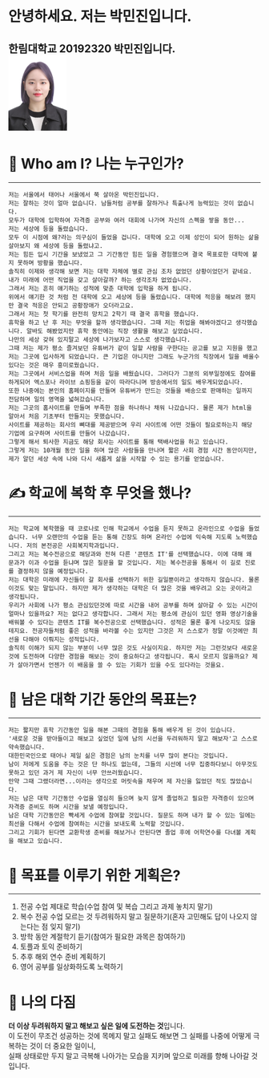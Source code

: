 안녕하세요. 저는 박민진입니다.
=================
한림대학교 20192320 박민진입니다.   
<img src=면허증고화질.jpg height=150 widht=150>
-----------------
# 🤔 Who am I? 나는 누구인가?
--------

```
저는 서울에서 태어나 서울에서 쭉 살아온 박민진입니다.    
저는 잘하는 것이 얼마 없습니다. 남들처럼 공부를 잘하거나 특출나게 능력있는 것이 없습니다.   
모두가 대학에 입학하여 자격증 공부와 여러 대회에 나가며 자신의 스펙을 쌓을 동안...
저는 세상에 등을 돌렸습니다.    
모두 이 시점에 왜?라는 의구심이 들었을 겁니다. 대학에 오고 이제 성인이 되어 원하는 삶을 살아보지 왜 세상에 등을 돌렸냐고.   
저는 힘든 입시 기간을 보냈었고 그 기간동안 힘든 일을 경험했으며 결국 목표로한 대학에 붙지 못하며 방황을 했습니다.   
솔직히 이제와 생각해 보면 저는 대학 자체에 별로 관심 조차 없었던 상황이었던거 같네요. 내가 미래에 어떤 직업을 갖고 살아갈까? 하는 생각조차 없었습니다.   
그래서 저는 흔히 얘기하는 성적에 맞춘 대학에 입학을 하게 됩니다.   
위에서 얘기한 것 처럼 전 대학에 오고 세상에 등을 돌렸습니다. 대학에 적응을 해보려 했지만 결국 적응은 안되고 공황장애가 오더라고요.   
그래서 저는 첫 학기를 완전히 망치고 2학기 때 결국 휴학을 했습니다.    
휴학을 하고 난 후 저는 무엇을 할까 생각했습니다. 그때 저는 취업을 해봐야겠다고 생각했습니다. 알바도 해봤었지만 휴학 동안에는 직장 생활을 해보고 싶었습니다.   
나만의 세상 갖혀 있지말고 세상에 나가보자고 스스로 생각했습니다.
그때 저는 제가 평소 즐겨보던 유튜버가 같이 일할 사람을 구한다는 공고를 보고 지원을 했고 저는 그곳에 입사하게 되었습니다. 큰 기업은 아니지만 그래도 누군가의 직장에서 일을 배울수 있다는 것은 매우 흥미로웠습니다.    
저는 그곳에서 서비스업을 하며 처음 일을 배웠습니다. 그러다가 그분의 외부일정에도 참여를 하게되어 엑스포나 라이브 쇼핑등을 같이 따라다니며 방송에서의 일도 배우게되었습니다. 
또한 나중에는 본인의 홈페이지를 만들며 유튜버가 만드는 것들을 배송으로 판매하는 일까지 전담하며 일의 영역을 넓혀갔습니다. 
저는 그곳의 홈사이트를 만들며 부족한 점을 하나하나 채워 나갔습니다. 물론 제가 html을 알아서 처음 기초부터 만들지는 못했습니다.   
사이트를 제공하는 회사의 뼈대를 제공받으며 우리 사이트에 어떤 것들이 필요로하는지 해당 기업에 요구하며 사이트를 만들어 나갔습니다.
그렇게 해서 퇴사한 지금도 해당 회사는 사이트를 통해 택배사업을 하고 있습니다.   
그렇게 저는 10개월 동안 일을 하며 많은 사람들을 만나며 짧은 사회 경험 시간 동안이지만, 제가 알던 세상 속에 나와 다시 새롭게 삶을 시작할 수 있는 용기를 얻었습니다.   
```

# ✍️ 학교에 복학 후 무엇을 했나?
-----

```
저는 학교에 복학했을 때 코로나로 인해 학교에서 수업을 듣지 못하고 온라인으로 수업을 들었습니다. 너무 오랜만의 수업을 듣는 통해 긴장도 하며 온라인 수업에 익숙해 지도록 노력했습니다. 저의 본전공은 사회복지학과입니다.    
그리고 저는 복수전공으로 해당과와 전혀 다른 '콘텐츠 IT'를 선택했습니다. 이에 대해 왜 문과가 이과 수업을 듣냐며 많은 질문을 할 것입니다. 저는 복수전공을 통해서 이 길로 진로를 결정하지 않을 예정입니다.    
저는 대학은 미래에 자신들이 갈 회사를 선택하기 위한 길일뿐이라고 생각하지 않습니다. 물론 이것도 맞는 말입니다. 하지만 제가 생각하는 대학은 더 많은 것을 배우려고 오는 곳이라고 생각됩니다.   
우리가 사회에 나가 평소 관심있던것에 따로 시간을 내어 공부를 하며 살아갈 수 있는 시간이 얼마나 있을까요? 저는 없다고 생각합니다. 그래서 저는 평소에 관심이 있던 영화 영상기술을 배워볼 수 있다는 콘텐츠 IT를 복수전공으로 선택했습니다. 성적은 물론 좋게 나오지도 않을 테지요. 전공자들처럼 좋은 성적을 바라볼 수는 있지만 그것은 저 스스로가 정말 이것에만 최선을 다해야 이뤄지는 성적입니다.   
솔직히 이해가 되지 않는 부분이 너무 많은 것도 사실이지요. 하지만 저는 그런것보다 새로운 것에 도전하며 다양한 경험을 해보는 것이 중요하다고 생각됩니다. 혹시 모르지 않을까요? 제가 살아가면서 언젠가 이 배움을 쓸 수 있는 기회가 있을 수도 있다라는 것을요. 
```

# 🧩 남은 대학 기간 동안의 목표는?
---------

```
저는 짧지만 휴학 기간동안 일을 해본 그때의 경험을 통해 배우게 된 것이 있습니다.   
'새로운 것을 받아들이고 해보고 싶었던 일에 남의 시선을 두려워하지 말고 해보자'고 스스로 약속했습니다.   
대한민국인으로 태어나 제일 싦은 경험은 남의 눈치를 너무 많이 본다는 것입니다.   
남이 저에게 도움을 주는 것은 단 하나도 없는데, 그들의 시선에 너무 집중하다보니 아무것도 못하고 있던 과거 제 자신이 너무 안쓰러웠습니다.    
만약 그때 그랬더라면...이라는 생각으로 머릿속을 채우며 제 자신을 잃었던 적도 많았습니다.   
저는 남은 대학 기간동안 수업을 열심히 들으며 늦지 않게 졸업하고 필요한 자격증이 있으며 자격증 준비도 하며 시간을 보낼 예정입니다.     
남은 대학 기간동안은 빡세게 수업에 참여할 것입니다. 질문도 하며 내가 할 수 있는 일에는 최선을 다해서 수업에 참여하는 시간을 보내도록 노력할 것입니다.   
그리고 기회가 된다면 교환학생 준비를 해보거나 안된다면 졸업 후에 어학연수를 다녀볼 계획을 해보고 있습니다.
```

# 🤞 목표를 이루기 위한 게획은?
-------
1. 전공 수업 제대로 학습(수업 참여 및 복습 그리고 과제 놓치지 말기)   
2. 복수 전공 수업 모르는 것 두려워하지 말고 질문하기(혼자 고민해도 답이 나오지 않는다는 점 잊지 말기)   
3. 방학 동안 계절학기 듣기(참여가 필요한 과목은 참여하기)   
4. 토플과 토익 준비하기   
5. 추후 해외 연수 준비 계획하기   
6. 영어 공부를 일상화하도록 노력하기   

# 🙌 나의 다짐
**더 이상 두려워하지 말고 해보고 싶은 일에 도전하는 것**입니다.    
이 도전이 무조건 성공하는 것에 목메지 말고 실패도 해보면 그 실패를 나중에 어떻게 극복하는 것이 더 중요한 일이니,   
실패 상태로만 두지 말고 극복해 나아가는 모습을 지키며 앞으로 미래를 향해 나아갈 것입니다.
